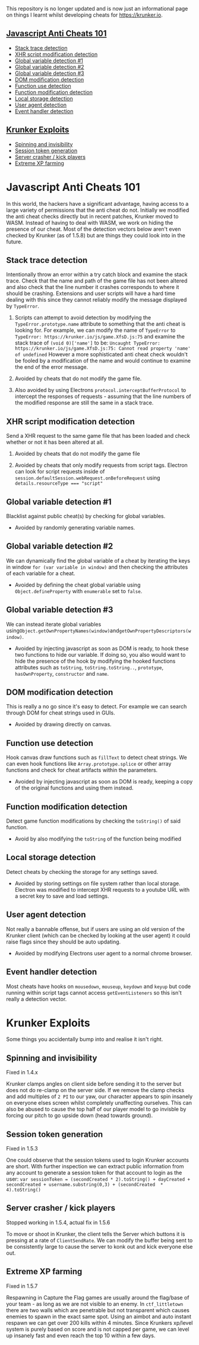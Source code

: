 This repository is no longer updated and is now just an informational page on things I learnt whilst developing cheats for https://krunker.io.

## [Javascript Anti Cheats 101](https://github.com/hrt/GamingChair#javascript-anti-cheats-101)

* [Stack trace detection](https://github.com/hrt/GamingChair#stack-trace-detection)
* [XHR script modification detection](https://github.com/hrt/GamingChair#xhr-script-modification-detection)
* [Global variable detection #1](https://github.com/hrt/GamingChair#global-variable-detection-1)
* [Global variable detection #2](https://github.com/hrt/GamingChair#global-variable-detection-2)
* [Global variable detection #3](https://github.com/hrt/GamingChair#global-variable-detection-3)
* [DOM modification detection](https://github.com/hrt/GamingChair#dom-modification-detection)
* [Function use detection](https://github.com/hrt/GamingChair#function-use-detection)
* [Function modification detection](https://github.com/hrt/GamingChair#function-modification-detection)
* [Local storage detection](https://github.com/hrt/GamingChair#local-storage-detection)
* [User agent detection](https://github.com/hrt/GamingChair#user-agent-detection)
* [Event handler detection](https://github.com/hrt/GamingChair#event-handler-detection)

## [Krunker Exploits](https://github.com/hrt/GamingChair#krunker-exploits)

* [Spinning and invisibility](https://github.com/hrt/AnticheatJS#spinning-and-invisibility)
* [Session token generation](https://github.com/hrt/GamingChair#session-token-generation)
* [Server crasher / kick players](https://github.com/hrt/GamingChair#server-crasher--kick-players)
* [Extreme XP farming](https://github.com/hrt/GamingChair#extreme-xp-farming)


# Javascript Anti Cheats 101
In this world, the hackers have a significant advantage, having access to a large variety of permissions that the anti cheat do not. Initially we modified the anti cheat checks directly but in recent patches, Krunker moved to WASM. Instead of having to deal with WASM, we work on hiding the presence of our cheat.
Most of the detection vectors below aren't even checked by Krunker (as of 1.5.8) but are things they could look into in the future.

## Stack trace detection

Intentionally throw an error within a try catch block and examine the stack trace. Check that the name and path of the game file has not been altered and also check that the line number it crashes corresponds to where it should be crashing. Extensions and user scripts will have a hard time dealing with this since they cannot reliably modify the message displayed by ```TypeError```.
    
1. Scripts can attempt to avoid detection by modifying the ```TypeError.prototype.name``` attribute to something that the anti cheat is looking for. For example, we can modify the name of ```TypeError``` to ```TypeError: https://krunker.io/js/game.XfsD.js:75``` and examine the stack trace of ```(void 0)['name']``` to be:
```Uncaught TypeError: https://krunker.io/js/game.XfsD.js:75: Cannot read property 'name' of undefined```
 However a more sophisticated anti cheat check wouldn't be fooled by a modification of the name and would continue to examine the end of the error message.

2. Avoided by cheats that do not modify the game file.

3. Also avoided by using Electrons ```protocol.interceptBufferProtocol``` to intercept the responses of requests - assuming that the line numbers of the modified response are still the same in a stack trace.


## XHR script modification detection
Send a XHR request to the same game file that has been loaded and check whether or not it has been altered at all.

1. Avoided by cheats that do not modify the game file

2. Avoided by cheats that only modify requests from script tags. Electron can look for script requests inside of ```session.defaultSession.webRequest.onBeforeRequest``` using ```details.resourceType === "script"```

## Global variable detection #1
Blacklist against public cheat(s) by checking for global variables.

* Avoided by randomly generating variable names.

## Global variable detection #2
We can dynamically find the global variable of a cheat by iterating the keys in window
    ```for (var variable in window)```
and then checking the attributes of each variable for a cheat.

* Avoided by defining the cheat global variable using ```Object.defineProperty``` with ```enumerable``` set to ```false```.


## Global variable detection #3
We can instead iterate global variables using```Object.getOwnPropertyNames(window)```and```getOwnPropertyDescriptors(window)```.

* Avoided by injecting javascript as soon as DOM is ready, to hook these two functions to hide our variable. If doing so, you also would want to hide the presence of the hook by modifying the hooked functions attributes such as ```toString```, ```toString.toString..```, ```prototype```, ```hasOwnProperty```, ```constructor``` and ```name```.

## DOM modification detection
This is really a no go since it's easy to detect. For example we can search through DOM for cheat strings used in GUIs.

* Avoided by drawing directly on canvas.

## Function use detection
Hook canvas draw functions such as ```fillText``` to detect cheat strings. We can even hook functions like ```Array.prototype.splice``` or other array functions and check for cheat artifacts within the parameters.

* Avoided by injecting javascript as soon as DOM is ready, keeping a copy of the original functions and using them instead.

## Function modification detection
Detect game function modifications by checking the ```toString()``` of said function.

* Avoid by also modifying the ```toString``` of the function being modified

## Local storage detection
Detect cheats by checking the storage for any settings saved.

* Avoided by storing settings on file system rather than local storage. Electron was modified to intercept XHR requests to a youtube URL with a secret key to save and load settings.

## User agent detection
Not really a bannable offense, but if users are using an old version of the Krunker client (which can be checked by looking at the user agent) it could raise flags since they should be auto updating.

* Avoided by modifying Electrons user agent to a normal chrome browser.

## Event handler detection
Most cheats have hooks on ```mousedown```, ```mouseup```, ```keydown``` and ```keyup``` but code running within script tags cannot access ```getEventListeners``` so this isn't really a detection vector.

# Krunker Exploits
Some things you accidentally bump into and realise it isn't right.

## Spinning and invisibility
Fixed in 1.4.x

Krunker clamps angles on client side before sending it to the server but does not do re-clamp on the server side. If we remove the clamp checks and add multiples of ```2 PI``` to our yaw, our character appears to spin insanely on everyone elses screen whilst completely unaffecting ourselves. This can also be abused to cause the top half of our player model to go invisble by forcing our pitch to go upside down (head towards ground).

## Session token generation
Fixed in 1.5.3

One could observe that the session tokens used to login Krunker accounts are short. With further inspection we can extract public information from any account to generate a session token for that account to login as the user:
```var sessionToken = (secondCreated * 2).toString() + dayCreated + secondCreated + username.substring(0,3) + (secondCreated  * 4).toString()```

## Server crasher / kick players
Stopped working in 1.5.4, actual fix in 1.5.6

To move or shoot in Krunker, the client tells the Server which buttons it is pressing at a rate of ```ClientSendRate```. We can modify the buffer being sent to be consistently large to cause the server to konk out and kick everyone else out.

## Extreme XP farming
Fixed in 1.5.7

Respawning in Capture the Flag games are usually around the flag/base of your team - as long as we are not visible to an enemy. In ```ctf_littletown``` there are two walls which are penetrable but not transparent which causes enemies to spawn in the exact same spot. Using an aimbot and auto instant respawn we can get over 200 kills within 4 minutes. Since Krunkers xp/level system is purely based on score and is not capped per game, we can level up insanely fast and even reach the top 10 within a few days.

